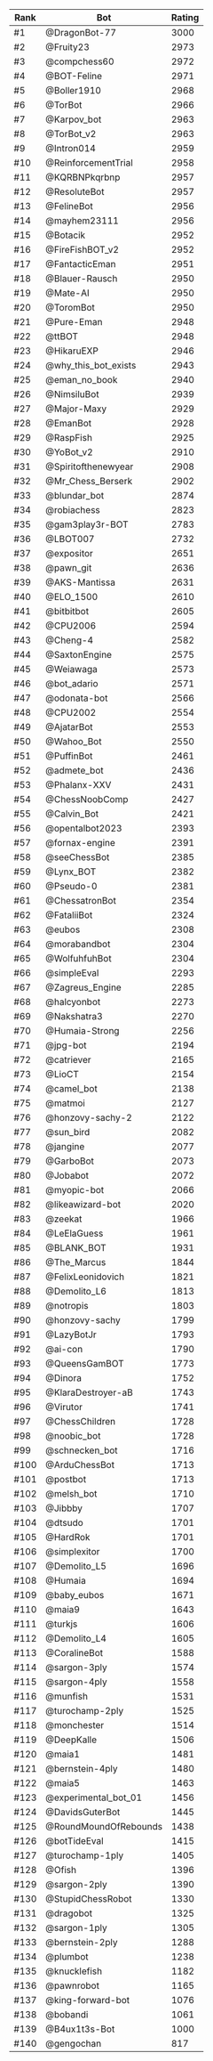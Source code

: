 Rank|Bot|Rating
---|---|---
#1|@DragonBot-77|3000
#2|@Fruity23|2973
#3|@compchess60|2972
#4|@BOT-Feline|2971
#5|@Boller1910|2968
#6|@TorBot|2966
#7|@Karpov_bot|2963
#8|@TorBot_v2|2963
#9|@Intron014|2959
#10|@ReinforcementTrial|2958
#11|@KQRBNPkqrbnp|2957
#12|@ResoluteBot|2957
#13|@FelineBot|2956
#14|@mayhem23111|2956
#15|@Botacik|2952
#16|@FireFishBOT_v2|2952
#17|@FantacticEman|2951
#18|@Blauer-Rausch|2950
#19|@Mate-AI|2950
#20|@ToromBot|2950
#21|@Pure-Eman|2948
#22|@ttBOT|2948
#23|@HikaruEXP|2946
#24|@why_this_bot_exists|2943
#25|@eman_no_book|2940
#26|@NimsiluBot|2939
#27|@Major-Maxy|2929
#28|@EmanBot|2928
#29|@RaspFish|2925
#30|@YoBot_v2|2910
#31|@Spiritofthenewyear|2908
#32|@Mr_Chess_Berserk|2902
#33|@blundar_bot|2874
#34|@robiachess|2823
#35|@gam3play3r-BOT|2783
#36|@LBOT007|2732
#37|@expositor|2651
#38|@pawn_git|2636
#39|@AKS-Mantissa|2631
#40|@ELO_1500|2610
#41|@bitbitbot|2605
#42|@CPU2006|2594
#43|@Cheng-4|2582
#44|@SaxtonEngine|2575
#45|@Weiawaga|2573
#46|@bot_adario|2571
#47|@odonata-bot|2566
#48|@CPU2002|2554
#49|@AjatarBot|2553
#50|@Wahoo_Bot|2550
#51|@PuffinBot|2461
#52|@admete_bot|2436
#53|@Phalanx-XXV|2431
#54|@ChessNoobComp|2427
#55|@Calvin_Bot|2421
#56|@opentalbot2023|2393
#57|@fornax-engine|2391
#58|@seeChessBot|2385
#59|@Lynx_BOT|2382
#60|@Pseudo-0|2381
#61|@ChessatronBot|2354
#62|@FataliiBot|2324
#63|@eubos|2308
#64|@morabandbot|2304
#65|@WolfuhfuhBot|2304
#66|@simpleEval|2293
#67|@Zagreus_Engine|2285
#68|@halcyonbot|2273
#69|@Nakshatra3|2270
#70|@Humaia-Strong|2256
#71|@jpg-bot|2194
#72|@catriever|2165
#73|@LioCT|2154
#74|@camel_bot|2138
#75|@matmoi|2127
#76|@honzovy-sachy-2|2122
#77|@sun_bird|2082
#78|@jangine|2077
#79|@GarboBot|2073
#80|@Jobabot|2072
#81|@myopic-bot|2066
#82|@likeawizard-bot|2020
#83|@zeekat|1966
#84|@LeElaGuess|1961
#85|@BLANK_BOT|1931
#86|@The_Marcus|1844
#87|@FelixLeonidovich|1821
#88|@Demolito_L6|1813
#89|@notropis|1803
#90|@honzovy-sachy|1799
#91|@LazyBotJr|1793
#92|@ai-con|1790
#93|@QueensGamBOT|1773
#94|@Dinora|1752
#95|@KlaraDestroyer-aB|1743
#96|@Virutor|1741
#97|@ChessChildren|1728
#98|@noobic_bot|1728
#99|@schnecken_bot|1716
#100|@ArduChessBot|1713
#101|@postbot|1713
#102|@melsh_bot|1710
#103|@Jibbby|1707
#104|@dtsudo|1701
#105|@HardRok|1701
#106|@simplexitor|1700
#107|@Demolito_L5|1696
#108|@Humaia|1694
#109|@baby_eubos|1671
#110|@maia9|1643
#111|@turkjs|1606
#112|@Demolito_L4|1605
#113|@CoralineBot|1588
#114|@sargon-3ply|1574
#115|@sargon-4ply|1558
#116|@munfish|1531
#117|@turochamp-2ply|1525
#118|@monchester|1514
#119|@DeepKalle|1506
#120|@maia1|1481
#121|@bernstein-4ply|1480
#122|@maia5|1463
#123|@experimental_bot_01|1456
#124|@DavidsGuterBot|1445
#125|@RoundMoundOfRebounds|1438
#126|@botTideEval|1415
#127|@turochamp-1ply|1405
#128|@Ofish|1396
#129|@sargon-2ply|1390
#130|@StupidChessRobot|1330
#131|@dragobot|1325
#132|@sargon-1ply|1305
#133|@bernstein-2ply|1288
#134|@plumbot|1238
#135|@knucklefish|1182
#136|@pawnrobot|1165
#137|@king-forward-bot|1076
#138|@bobandi|1061
#139|@B4ux1t3s-Bot|1000
#140|@gengochan|817
